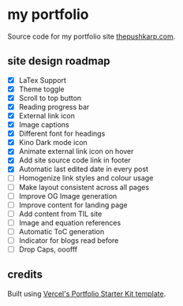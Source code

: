 # my portfolio

Source code for my portfolio site [thepushkarp.com](https://thepushkarp.com).

## site design roadmap

- [x] LaTex Support
- [x] Theme toggle
- [x] Scroll to top button
- [x] Reading progress bar
- [x] External link icon
- [x] Image captions
- [x] Different font for headings
- [x] Kino Dark mode icon
- [x] Animate external link icon on hover
- [x] Add site source code link in footer
- [x] Automatic last edited date in every post
- [ ] Homogenize link styles and colour usage
- [ ] Make layout consistent across all pages
- [ ] Improve OG Image generation
- [ ] Improve content for landing page
- [ ] Add content from TIL site
- [ ] Image and equation references
- [ ] Automatic ToC generation
- [ ] Indicator for blogs read before
- [ ] Drop Caps, ooofff

## credits

Built using [Vercel's Portfolio Starter Kit template](https://vercel.com/templates/next.js/portfolio-starter-kit).

